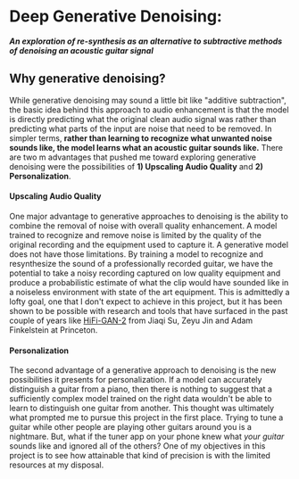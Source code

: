 # Deep Generative Denoising: 
***An exploration of re-synthesis as an alternative to subtractive methods of denoising an acoustic guitar signal***

## Why generative denoising?
While generative denoising may sound a little bit like "additive subtraction", the basic idea behind this approach to audio enhancement is that the model is directly predicting what the original clean audio signal was rather than predicting what parts of the input are noise that need to be removed. In simpler terms, **rather than learning to recognize what unwanted noise sounds like, the model learns what an acoustic guitar sounds like.** There are two m advantages that pushed me toward exploring generative denoising were the possibilities of **1) Upscaling Audio Quality** and **2) Personalization**. 

#### Upscaling Audio Quality
One major advantage to generative approaches to denoising is the ability to combine the removal of noise with overall quality enhancement. A model trained to recognize and remove noise is limited by the quality of the original recording and the equipment used to capture it. A generative model does not have those limitations. By training a model to recognize and resynthesize the sound of a professionally recorded guitar, we have the potential to take a noisy recording captured on low quality equipment and produce a probabilistic estimate of what the clip would have sounded like in a noiseless environment with state of the art equipment. This is admittedly a lofty goal, one that I don't expect to achieve in this project, but it has been shown to be possible with research and tools that have surfaced in the past couple of years like [HiFi-GAN-2](https://pixl.cs.princeton.edu/pubs/Su_2021_HSS/) from Jiaqi Su, Zeyu Jin and Adam Finkelstein at Princeton.

#### Personalization
The second advantage of a generative approach to denoising is the new possibilities it presents for personalization. If a model can accurately distinguish a guitar from a piano, then there is nothing to suggest that a sufficiently complex model trained on the right data wouldn't be able to learn to distinguish one guitar from another. This thought was ultimately what prompted me to pursue this project in the first place. Trying to tune a guitar while other people are playing other guitars around you is a nightmare. But, what if the tuner app on your phone knew what *your guitar* sounds like and ignored all of the others? One of my objectives in this project is to see how attainable that kind of precision is with the limited resources at my disposal.
